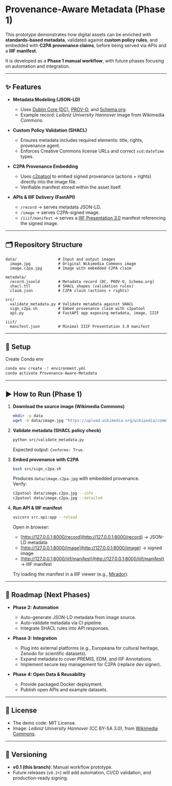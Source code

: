 # Provenance-Aware Metadata (Phase 1)

This prototype demonstrates how digital assets can be enriched with **standards-based metadata**, validated against **custom policy rules**, and embedded with **C2PA provenance claims**, before being served via APIs and a **IIIF manifest**.

It is developed as a **Phase 1 manual workflow**, with future phases focusing on automation and integration.

---

## ✨ Features

- **Metadata Modeling (JSON-LD)**  
  - Uses [Dublin Core (DC)](https://www.dublincore.org/specifications/dublin-core/), [PROV-O](https://www.w3.org/TR/prov-o/), and [Schema.org](https://schema.org/).  
  - Example record: *Leibniz University Hannover* image from Wikimedia Commons.  

- **Custom Policy Validation (SHACL)**  
  - Ensures metadata includes required elements: title, rights, provenance agent.  
  - Enforces Creative Commons license URLs and correct `xsd:dateTime` types.  

- **C2PA Provenance Embedding**  
  - Uses [c2patool](https://github.com/contentauth/c2pa-rs) to embed signed provenance (actions + rights) directly into the image file.  
  - Verifiable manifest stored within the asset itself.  

- **APIs & IIIF Delivery (FastAPI)**  
  - `/record` → serves metadata JSON-LD.  
  - `/image` → serves C2PA-signed image.  
  - `/iiif/manifest` → serves a [IIIF Presentation 3.0](https://iiif.io/api/presentation/3.0/) manifest referencing the signed image.  

---

## 🗂️ Repository Structure

```
data/                  # Input and output images
  image.jpg            # Original Wikimedia Commons image
  image.c2pa.jpg       # Image with embedded C2PA claim

metadata/
  record.jsonld        # Metadata record (DC, PROV-O, Schema.org)
  shacl.ttl            # SHACL shapes (validation rules)
  claim.json           # C2PA claim (actions + rights)

src/
  validate_metadata.py # Validate metadata against SHACL
  sign_c2pa.sh         # Embed provenance claim with c2patool
  api.py               # FastAPI app exposing metadata, image, IIIF

iiif/
  manifest.json        # Minimal IIIF Presentation 3.0 manifest
```

---
## 🔧 Setup

Create Conda env
```bash
conda env create -f environment.yml
conda activate Provenance-Aware-Metadata
```
---

## ▶️ How to Run (Phase 1)

1. **Download the source image (Wikimedia Commons)**  
   ```bash
   mkdir -p data
   wget -O data/image.jpg "https://upload.wikimedia.org/wikipedia/commons/e/ea/Leibniz_University_Hannover.jpg"
   ```

2. **Validate metadata (SHACL policy check)**  
   ```bash
   python src/validate_metadata.py
   ```
   Expected output: `Conforms: True`.

3. **Embed provenance with C2PA**  
   ```bash
   bash src/sign_c2pa.sh
   ```
   Produces `data/image.c2pa.jpg` with embedded provenance.  
   Verify:  
   ```bash
   c2patool data/image.c2pa.jpg --info
   c2patool data/image.c2pa.jpg --detailed
   ```

4. **Run API & IIIF manifest**  
   ```bash
   uvicorn src.api:app --reload
   ```
   Open in browser:  
   - [http://127.0.0.1:8000/record](http://127.0.0.1:8000/record) → JSON-LD metadata  
   - [http://127.0.0.1:8000/image](http://127.0.0.1:8000/image) → signed image  
   - [http://127.0.0.1:8000/iiif/manifest](http://127.0.0.1:8000/iiif/manifest) → IIIF manifest  

   Try loading the manifest in a IIIF viewer (e.g., [Mirador](https://iiif.io/viewers/mirador/)).

---

## 🚧 Roadmap (Next Phases)

- **Phase 2: Automation**
  - Auto-generate JSON-LD metadata from image source.  
  - Auto-validate metadata via CI pipeline.  
  - Integrate SHACL rules into API responses.  

- **Phase 3: Integration**
  - Plug into external platforms (e.g., Europeana for cultural heritage, Zenodo for scientific datasets).
  - Expand metadata to cover PREMIS, EDM, and IIIF Annotations.  
  - Implement secure key management for C2PA (replace dev signer).  

- **Phase 4: Open Data & Reusability**
  - Provide packaged Docker deployment.  
  - Publish open APIs and example datasets.  

---

## 📜 License

- The demo code: MIT License.  
- Image: *Leibniz University Hannover* (CC BY-SA 3.0), from [Wikimedia Commons](https://commons.wikimedia.org/wiki/File:Leibniz_University_Hannover.jpg).

---

## 🔖 Versioning

- **v0.1 (this branch)**: Manual workflow prototype.  
- Future releases (`v0.2+`) will add automation, CI/CD validation, and production-ready signing.
